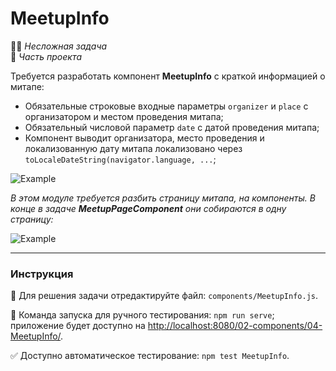 # MeetupInfo

👶🏻 _Несложная задача_\
💼 _Часть проекта_

<!--start_statement-->

Требуется разработать компонент **MeetupInfo** с краткой информацией о митапе:

- Обязательные строковые входные параметры `organizer` и `place` с организатором и местом проведения митапа;
- Обязательный числовой параметр `date` с датой проведения митапа;
- Компонент выводит организатора, место проведения и локализованную дату митапа локализовано через
  `toLocaleDateString(navigator.language, ...`;

<img src="https://i.imgur.com/baBBfjl.gif" style="max-width: 100%"  alt="Example"/>

_В этом модуле требуется разбить страницу митапа, на компоненты. В конце в задаче **MeetupPageComponent** они собираются
в одну страницу:_

<img src="https://i.imgur.com/gZFOxnY.png" style="max-width: 50%"  alt="Example"/>

<!--end_statement-->

---

### Инструкция

📝 Для решения задачи отредактируйте файл: `components/MeetupInfo.js`.

🚀 Команда запуска для ручного тестирования: `npm run serve`;\
приложение будет доступно на [http://localhost:8080/02-components/04-MeetupInfo/](http://localhost:8080/02-components/04-MeetupInfo/).

✅ Доступно автоматическое тестирование: `npm test MeetupInfo`.
